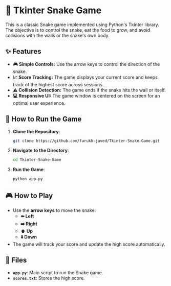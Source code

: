 # 🐍 Tkinter Snake Game

This is a classic Snake game implemented using Python's Tkinter library. The objective is to control the snake, eat the food to grow, and avoid collisions with the walls or the snake's own body.

## ✨ Features
- **🎮 Simple Controls:** Use the arrow keys to control the direction of the snake.
- **📈 Score Tracking:** The game displays your current score and keeps track of the highest score across sessions.
- **⚠️ Collision Detection:** The game ends if the snake hits the wall or itself.
- **💻 Responsive UI:** The game window is centered on the screen for an optimal user experience.

## 🚀 How to Run the Game
1. **Clone the Repository**: 
   ```bash
   git clone https://github.com/farukh-javed/Tkinter-Snake-Game.git
   ```
2. **Navigate to the Directory**:
   ```bash
   cd Tkinter-Snake-Game
   ```
3. **Run the Game**:
   ```bash
   python app.py
   ```

## 🎮 How to Play
- Use the **arrow keys** to move the snake:
  - **⬅️ Left**
  - **➡️ Right**
  - **⬆️ Up**
  - **⬇️ Down**
- The game will track your score and update the high score automatically.

## 📂 Files
- **`app.py`**: Main script to run the Snake game.
- **`scores.txt`**: Stores the high score.
